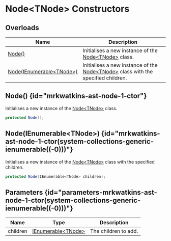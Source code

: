 # Node&lt;TNode&gt; Constructors
## Overloads

| Name | Description |
| ---- | ----------- |
| [Node()](MrKWatkins.Ast.Node-1.-ctor.md#mrkwatkins-ast-node-1-ctor) | Initialises a new instance of the [Node&lt;TNode&gt;](MrKWatkins.Ast.Node-1.md) class. |
| [Node(IEnumerable&lt;TNode&gt;)](MrKWatkins.Ast.Node-1.-ctor.md#mrkwatkins-ast-node-1-ctor(system-collections-generic-ienumerable((-0)))) | Initialises a new instance of the [Node&lt;TNode&gt;](MrKWatkins.Ast.Node-1.md) class with the specified children. |

## Node() {id="mrkwatkins-ast-node-1-ctor"}

Initialises a new instance of the [Node&lt;TNode&gt;](MrKWatkins.Ast.Node-1.md) class.

```c#
protected Node();
```

## Node(IEnumerable&lt;TNode&gt;) {id="mrkwatkins-ast-node-1-ctor(system-collections-generic-ienumerable((-0)))"}

Initialises a new instance of the [Node&lt;TNode&gt;](MrKWatkins.Ast.Node-1.md) class with the specified children.

```c#
protected Node(IEnumerable<TNode> children);
```

## Parameters {id="parameters-mrkwatkins-ast-node-1-ctor(system-collections-generic-ienumerable((-0)))"}

| Name | Type | Description |
| ---- | ---- | ----------- |
| children | [IEnumerable&lt;TNode&gt;](https://learn.microsoft.com/en-gb/dotnet/api/System.Collections.Generic.IEnumerable-1) | The children to add. |

